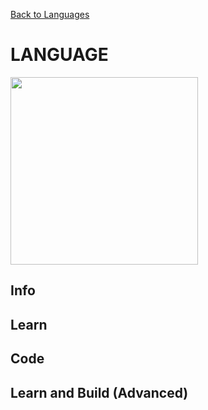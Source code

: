 <a href=".">Back to Languages</a>

# LANGUAGE

<img src="logos/LANGUAGE.png" width="300"/>

## Info


## Learn


## Code


## Learn and Build (Advanced)

